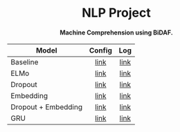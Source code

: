 
<h1 align="center">
  <br>
  NLP Project
  <br>
</h1>

<h4 align="center">Machine Comprehension using BiDAF.</h4>

| Model         | Config        | Log    |
| ------------- |:-------------:| :-----:|
| Baseline      | [link](https://github.com/RobinWeitzel/NLPProject/blob/master/output/config.json) | [link](https://github.com/RobinWeitzel/NLPProject/tree/master/output/log) |
| ELMo      | [link](https://github.com/RobinWeitzel/NLPProject/blob/master/_elmo/config.json) | [link](https://github.com/RobinWeitzel/NLPProject/tree/master/output_elmo/log) |
| Dropout      | [link](https://github.com/RobinWeitzel/NLPProject/blob/master/output_elmo_dropout/config.json) | [link](https://github.com/RobinWeitzel/NLPProject/tree/master/output_elmo_dropout/log) |
| Embedding      | [link](https://github.com/RobinWeitzel/NLPProject/blob/master/output_elmo_embedding/config.json) | [link](https://github.com/RobinWeitzel/NLPProject/tree/master/output_elmo_embedding/log) |
| Dropout + Embedding      | [link](https://github.com/RobinWeitzel/NLPProject/blob/master/output_elmo_embedding_dropout/config.json) | [link](https://github.com/RobinWeitzel/NLPProject/tree/master/output_elmo_embedding_dropout/log) |
| GRU      | [link](https://github.com/RobinWeitzel/NLPProject/blob/master/output_elmo_gru/config.json) | [link](https://github.com/RobinWeitzel/NLPProject/tree/master/output_elmo_gru/log) |